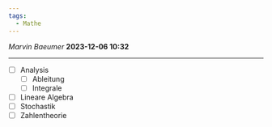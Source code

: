 ```yaml
---
tags:
  - Mathe
---
```

*Marvin Baeumer* **2023-12-06 10:32**

---
- [ ] Analysis
	- [ ] Ableitung
	- [ ] Integrale
- [ ] Lineare Algebra
- [ ] Stochastik
- [ ] Zahlentheorie